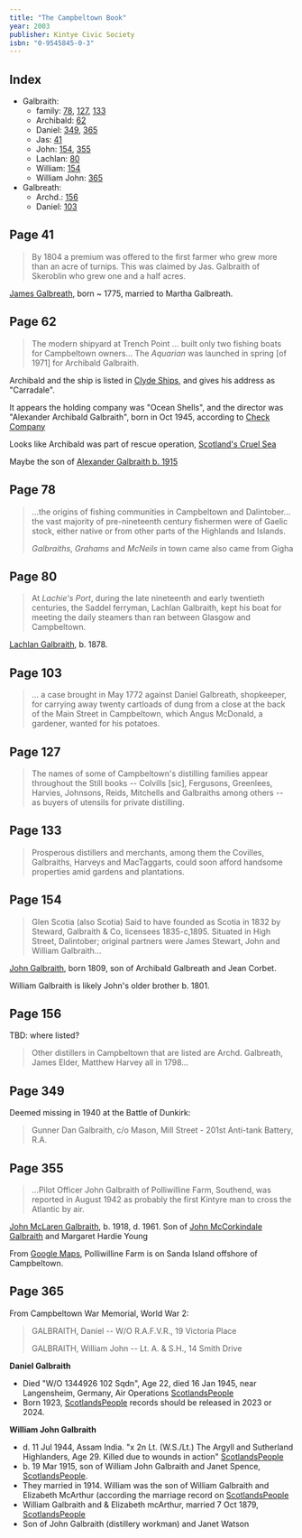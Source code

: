 ```yaml
---
title: "The Campbeltown Book"
year: 2003
publisher: Kintye Civic Society
isbn: "0-9545845-0-3"
---
```


## Index

- Galbraith:
  - family: [78](#page-78), [127](#page-127), [133](#page-133)
  - Archibald: [62](#page-62)
  - Daniel: [349](#page-349), [365](#page-365)
  - Jas: [41](#page-41)
  - John: [154](#page-154), [355](#page-355)
  - Lachlan: [80](#page-80)
  - William: [154](#page-154)
  - William John: [365](#page-365)
- Galbreath:
  - Archd.: [156](#page-156)
  - Daniel: [103](#page-103)

## Page 41

> By 1804 a premium was offered to the first farmer who grew more than an 
> acre of turnips. This was claimed by Jas. Galbraith of Skeroblin who grew
> one and a half acres.

[James Galbreath](/sources/galbreath-james-abt-1775.md), born ~ 1775, married to Martha Galbreath.

## Page 62

> The modern shipyard at Trench Point ... built only two fishing boats for
> Campbeltown owners... The _Aquarian_ was launched in spring [of 1971] for
> Archibald Galbraith.

Archibald and the ship is listed in [Clyde Ships](http://clydeships.co.uk/view.php?ref=4172), and gives his address as "Carradale".

It appears the holding company was "Ocean Shells", and the director was "Alexander Archibald Galbraith", born in Oct 1945, according to [Check Company](http://www.checkcompany.co.uk/director/6130352/ALEXANDER-ARCHIBALD-GALBRAITH)

Looks like Archibald was part of rescue operation, [Scotland's Cruel Sea](https://www.google.com/books/edition/Scotland_s_Cruel_Sea/eX8vBgAAQBAJ?hl=en&gbpv=1&bsq=%20Galbraith)

Maybe the son of  [Alexander Galbraith b. 1915](/people/galbraith-alexander-1915-mcdougal.md)

## Page 78

> ...the origins of fishing communities in Campbeltown and Dalintober...
>  the vast majority of pre-nineteenth century fishermen were of
>  Gaelic stock, either native or from other parts of the Highlands and Islands.
>
>  _Galbraiths_, _Grahams_ and _McNeils_ in town came also came from Gigha

## Page 80

> At _Lachie's Port_, during the late nineteenth and early twentieth centuries, the Saddel
> ferryman, Lachlan Galbraith, kept his boat for meeting the daily steamers than ran between
> Glasgow and Campbeltown.

[Lachlan Galbraith](/people/galbraith-lachlan-1878.md), b. 1878.

## Page 103

> ... a case brought in May 1772 against Daniel Galbreath, shopkeeper, for carrying away 
> twenty cartloads of dung from a close at the back of the Main Street in Campbeltown,
> which Angus McDonald, a gardener, wanted for his potatoes.

## Page 127

> The names of some of Campbeltown's distilling families appear throughout the Still books
> -- Colvills [sic], Fergusons, Greenlees, Harvies, Johnsons, Reids, Mitchells and Galbraiths
> among others -- as buyers of utensils for private distilling.

## Page 133

> Prosperous distillers and merchants, among them the Covilles, Galbraiths, Harveys and MacTaggarts,
> could soon afford handsome properties amid gardens and plantations.

## Page 154

> Glen Scotia (also Scotia)  Said to have founded as Scotia in 1832 by Steward, Galbraith & Co,
> licensees 1835-c,1895. Situated in High Street, Dalintober; original partners were James Stewart,
> John and William Galbraith...

[John Galbraith](/people/galbraith-john-1809.md), born 1809, son of Archibald Galbreath and Jean Corbet.

William Galbraith is likely John's older brother b. 1801.

## Page 156

TBD: where listed?

> Other distillers in Campbeltown that are listed are Archd. Galbreath, James Elder, Matthew Harvey
> all in 1798...

## Page 349

Deemed missing in 1940 at the Battle of Dunkirk:

> Gunner Dan Galbraith, c/o Mason, Mill Street - 201st Anti-tank Battery, R.A.

## Page 355

> ...Pilot Officer John Galbraith of Polliwilline Farm, Southend, was reported in
> August 1942 as probably the first Kintyre man to cross the Atlantic by air.

[John McLaren Galbraith](/people/galbraith-john-mclaren-1918.md), b. 1918, d. 1961.  Son of [John McCorkindale Galbraith](/people/galbraith-john-mccorkindale-1886-young.md) and Margaret Hardie Young

From [Google Maps](https://goo.gl/maps/6NDDFRmokQXXab288), Polliwilline Farm is on Sanda Island offshore of Campbeltown.

## Page 365

From Campbeltown War Memorial, World War 2:

> GALBRAITH, Daniel -- W/O R.A.F.V.R., 19 Victoria Place
> 
> GALBRAITH, William John -- Lt. A. & S.H., 14 Smith Drive

**Daniel Galbraith**

* Died "W/O 1344926 102 Sqdn", Age 22, died 16 Jan 1945, near Langensheim, Germany, Air Operations  [ScotlandsPeople](https://www.scotlandspeople.gov.uk/view-image/nrs_stat_deaths/9827996?return_row=24)
* Born 1923, [ScotlandsPeople](https://www.scotlandspeople.gov.uk/record-results?search_type=People&surname=Galbraith&forename=Dan&forename_so=starts&from_year=1922&to_year=1924&surname_so=exact&record_type=stat_births)   records should be released in 2023 or 2024.
    
**William John Galbraith**
* d. 11 Jul 1944, Assam India. "x 2n Lt. (W.S./Lt.) The Argyll and Sutherland Highlanders, Age 29. Killed due to wounds in action"  [ScotlandsPeople](https://www.scotlandspeople.gov.uk/view-image/nrs_stat_deaths/9805908?return_row=19)
* b. 19 Mar 1915, son of William John Galbraith and Janet Spence, [ScotlandsPeople](https://www.scotlandspeople.gov.uk/view-image/nrs_stat_births/46762723).
* They married in 1914.  William was the son of William Galbraith and Elizabeth McArthur (according the marriage record on [ScotlandsPeople](https://www.scotlandspeople.gov.uk/view-image/nrs_stat_marriages/3123703)
* William Galbraith and & Elizabeth mcArthur, married 7 Oct 1879, [ScotlandsPeople](https://www.scotlandspeople.gov.uk/view-image/nrs_stat_marriages/9747677?return_row=1)
* Son of John Galbraith (distillery workman) and Janet Watson






